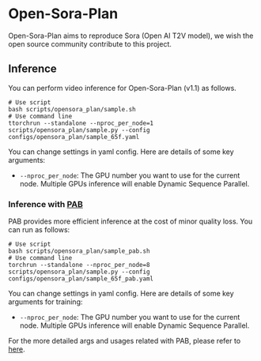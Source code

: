 # Open-Sora-Plan

Open-Sora-Plan aims to reproduce Sora (Open AI T2V model), we wish the open source community contribute to this project.

## Inference

You can perform video inference for Open-Sora-Plan (v1.1) as follows.

```shell
# Use script
bash scripts/opensora_plan/sample.sh
# Use command line
ttorchrun --standalone --nproc_per_node=1 scripts/opensora_plan/sample.py --config configs/opensora_plan/sample_65f.yaml
```

You can change settings in yaml config. Here are details of some key arguments:

- `--nproc_per_node`: The GPU number you want to use for the current node. Multiple GPUs inference will enable Dynamic Sequence Parallel.

### Inference with [PAB](./docs/pab.md)

PAB provides more efficient inference at the cost of minor quality loss. You can run as follows:

```shell
# Use script
bash scripts/opensora_plan/sample_pab.sh
# Use command line
torchrun --standalone --nproc_per_node=8 scripts/opensora_plan/sample.py --config configs/opensora_plan/sample_65f_pab.yaml
```

You can change settings in yaml config. Here are details of some key arguments for training:

- `--nproc_per_node`: The GPU number you want to use for the current node. Multiple GPUs inference will enable Dynamic Sequence Parallel.

For the more detailed args and usages related with PAB, please refer to [here](./docs/pab.md).
